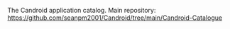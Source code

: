 The Candroid application catalog. Main repository: https://github.com/seanpm2001/Candroid/tree/main/Candroid-Catalogue
